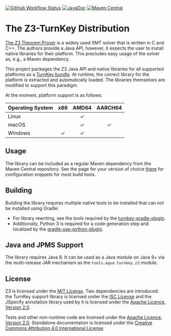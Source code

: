 <!--
   SPDX-License-Identifier: CC-BY-4.0

   Copyright 2019-2024 The TurnKey Authors

   This work is licensed under the Creative Commons Attribution 4.0
   International License.

   You should have received a copy of the license along with this
   work. If not, see <https://creativecommons.org/licenses/by/4.0/>.
-->

[![GitHub Workflow Status](https://img.shields.io/github/actions/workflow/status/tudo-aqua/z3-turnkey/ci.yml?logo=githubactions&logoColor=white)](https://github.com/tudo-aqua/z3-turnkey/actions)
[![JavaDoc](https://javadoc.io/badge2/tools.aqua/z3-turnkey/javadoc.svg)](https://javadoc.io/doc/tools.aqua/z3-turnkey)
[![Maven Central](https://img.shields.io/maven-central/v/tools.aqua/z3-turnkey?logo=apache-maven)](https://search.maven.org/artifact/tools.aqua/z3-turnkey)

# The Z3-TurnKey Distribution

[The Z3 Theorem Prover](https://github.com/Z3Prover/z3/) is a widely used SMT solver that is written
in C and C++. The authors provide a Java API, however, it expects the user to install native
libraries for their platform. This precludes easy usage of the solver as, e.g., a Maven dependency.

This project packages the Z3 Java API and native libraries for all supported platforms as a
[TurnKey bundle](https://github.com/tudo-aqua/turnkey-support). At runtime, the correct library for
the platform is extracted and automatically loaded. The libraries themselves are modified to support
this paradigm.

At the moment, platform support is as follows:

| Operating System | x86 | AMD64 | AARCH64 |
| ---------------- | :-: | :---: | :-----: |
| Linux            |     |   ✓   |         |
| macOS            |     |   ✓   |    ✓    |
| Windows          |  ✓  |   ✓   |         |

## Usage

The library can be included as a regular Maven dependency from the Maven Central repository. See the
page for your version of choice [there](https://search.maven.org/artifact/tools.aqua/z3-turnkey) for
configuration snippets for most build tools.

## Building

Building the library requires multiple native tools to be installed that can not be installed using
Gradle:

- For library rewriting, see the tools required by the
  [turnkey-gradle-plugin](https://github.com/tudo-aqua/turnkey-gradle-plugin).
- Additionally, Python 3 is required for a code generation step and localized by the
  [gradle-use-python-plugin](https://github.com/xvik/gradle-use-python-plugin).

## Java and JPMS Support

The library requires Java 8. It can be used as a Java module on Java 9+ via the multi-release JAR
mechanism as the `tools.aqua.turnkey.z3` module.

## License

Z3 is licensed under the [MIT License](https://opensource.org/licenses/MIT). Two dependencies are
introduced: the TurnKey support library is licensed under the
[ISC License](https://opensource.org/licenses/ISC) and the JSpecify annotation library used by it is
licensed under the [Apache Licence, Version 2.0](https://www.apache.org/licenses/LICENSE-2.0).

Tests and other non-runtime code are licensed under the
[Apache Licence, Version 2.0](https://www.apache.org/licenses/LICENSE-2.0). Standalone documentation
is licensed under the
[Creative Commons Attribution 4.0 International License](https://creativecommons.org/licenses/by/4.0/).
